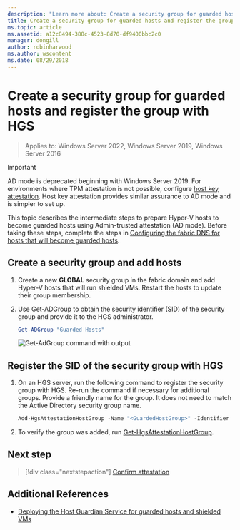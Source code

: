 ```yaml
---
description: "Learn more about: Create a security group for guarded hosts and register the group with HGS"
title: Create a security group for guarded hosts and register the group with HGS
ms.topic: article
ms.assetid: a12c8494-388c-4523-8d70-df9400bbc2c0
manager: dongill
author: robinharwood
ms.author: wscontent
ms.date: 08/29/2018
---
```


# Create a security group for guarded hosts and register the group with HGS

>Applies to: Windows Server 2022, Windows Server 2019, Windows Server 2016

> [!IMPORTANT]
> AD mode is deprecated beginning with Windows Server 2019. For environments where TPM attestation is not possible, configure [host key attestation](guarded-fabric-initialize-hgs-key-mode.md). Host key attestation provides similar assurance to AD mode and is simpler to set up.

This topic describes the intermediate steps to prepare Hyper-V hosts to become guarded hosts using Admin-trusted attestation (AD mode). Before taking these steps, complete the steps in [Configuring the fabric DNS for hosts that will become guarded hosts](guarded-fabric-configuring-fabric-dns-ad.md).


## Create a security group and add hosts

1. Create a new **GLOBAL** security group in the fabric domain and add Hyper-V hosts that will run shielded VMs. Restart the hosts to update their group membership.

2. Use Get-ADGroup to obtain the security identifier (SID) of the security group and provide it to the HGS administrator.

    ```powershell
    Get-ADGroup "Guarded Hosts"
    ```

    ![Get-AdGroup command with output](../media/Guarded-Fabric-Shielded-VM/guarded-host-get-adgroup.png)

## Register the SID of the security group with HGS

1. On an HGS server, run the following command to register the security group with HGS.
   Re-run the command if necessary for additional groups.
   Provide a friendly name for the group.
   It does not need to match the Active Directory security group name.

   ```powershell
   Add-HgsAttestationHostGroup -Name "<GuardedHostGroup>" -Identifier "<SID>"
   ```

2. To verify the group was added, run [Get-HgsAttestationHostGroup](/powershell/module/hgsattestation/get-hgsattestationhostgroup).

## Next step

> [!div class="nextstepaction"]
> [Confirm attestation](guarded-fabric-confirm-hosts-can-attest-successfully.md)


## Additional References

- [Deploying the Host Guardian Service for guarded hosts and shielded VMs](guarded-fabric-deploying-hgs-overview.md)
